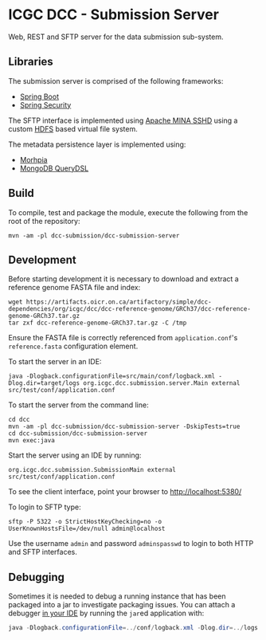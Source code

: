 # ICGC DCC - Submission Server

Web, REST and SFTP server for the data submission sub-system.

## Libraries

The submission server is comprised of the following frameworks:

- [Spring Boot](http://projects.spring.io/spring-boot/)
- [Spring Security](http://projects.spring.io/spring-security/)

The SFTP interface is implemented using [Apache MINA SSHD](https://mina.apache.org/sshd-project/index.html) using a custom [HDFS](https://hadoop.apache.org/docs/stable/hadoop-project-dist/hadoop-hdfs/HdfsUserGuide.html) based virtual file system.

The metadata persistence layer is implemented using:

- [Morhpia](http://mongodb.github.io/morphia)
- [MongoDB QueryDSL](http://www.querydsl.com)

## Build

To compile, test and package the module, execute the following from the root of the repository:

```shell
mvn -am -pl dcc-submission/dcc-submission-server
```

## Development

Before starting development it is necessary to download and extract a reference genome FASTA file and index:

```shell
wget https://artifacts.oicr.on.ca/artifactory/simple/dcc-dependencies/org/icgc/dcc/dcc-reference-genome/GRCh37/dcc-reference-genome-GRCh37.tar.gz
tar zxf dcc-reference-genome-GRCh37.tar.gz -C /tmp
```

Ensure the FASTA file is correctly referenced from `application.conf`'s `reference.fasta` configuration element.

To start the server in an IDE:

```shell
java -Dlogback.configurationFile=src/main/conf/logback.xml -Dlog.dir=target/logs org.icgc.dcc.submission.server.Main external src/test/conf/application.conf
```

To start the server from the command line:

```shell
cd dcc
mvn -am -pl dcc-submission/dcc-submission-server -DskipTests=true
cd dcc-submission/dcc-submission-server
mvn exec:java
```

Start the server using an IDE by running:

```shell
org.icgc.dcc.submission.SubmissionMain external src/test/conf/application.conf
```

To see the client interface, point your browser to [http://localhost:5380/](http://localhost:5380/)

To login to SFTP type:

```shell
sftp -P 5322 -o StrictHostKeyChecking=no -o UserKnownHostsFile=/dev/null admin@localhost
```

Use the username `admin` and password `adminspasswd` to login to both HTTP and SFTP interfaces.

## Debugging

Sometimes it is needed to debug a running instance that has been packaged into a jar to investigate packaging issues. You can attach a debugger [in your IDE](http://www.eclipsezone.com/eclipse/forums/t53459.html) by running the `jar`ed application with:

```java
java -Dlogback.configurationFile=../conf/logback.xml -Dlog.dir=../logs -Xdebug -Xrunjdwp:transport=dt_socket,server=y,suspend=n,address=1044 -Xmx4092m -jar ../lib/dcc-submission-server.jar external ../conf/application.conf
```

